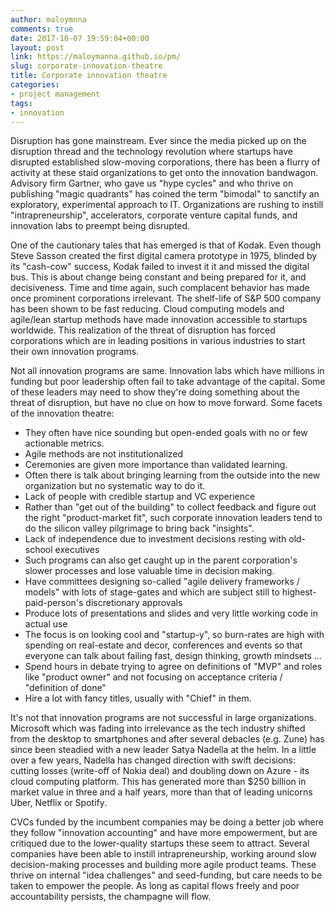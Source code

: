 ```yaml
---
author: maloymnna
comments: true
date: 2017-10-07 19:59:04+00:00
layout: post
link: https://maloymanna.github.io/pm/
slug: corporate-innovation-theatre
title: Corporate innovation theatre
categories:
- project management
tags:
- innovation
---
```


Disruption has gone mainstream. Ever since the media picked up on the disruption thread and the technology revolution where startups have disrupted established slow-moving corporations, there has been a flurry of activity at these staid organizations to get onto the innovation bandwagon. Advisory firm Gartner, who gave us "hype cycles" and who thrive on publishing "magic quadrants" has coined the term "bimodal" to sanctify an exploratory, experimental approach to IT. Organizations are rushing to instill "intrapreneurship", accelerators, corporate venture capital funds, and innovation labs to preempt being disrupted. 

One of the cautionary tales that has emerged is that of Kodak. Even though Steve Sasson created the first digital camera prototype in 1975, blinded by its "cash-cow" success, Kodak failed to invest it it and missed the digital bus. This is about change being constant and being prepared for it, and decisiveness. Time and time again, such complacent behavior has made once prominent corporations irrelevant. The shelf-life of S&P 500 company has been shown to be fast reducing. Cloud computing models and agile/lean startup methods have made innovation accessible to startups worldwide. This realization of the threat of disruption has forced corporations which are in leading positions in various industries to start their own innovation programs.

Not all innovation programs are same. Innovation labs which have millions in funding but poor leadership often fail to take advantage of the capital. Some of these leaders may need to show they're doing something about the threat of disruption, but have no clue on how to move forward. Some facets of the innovation theatre:

- They often have nice sounding but open-ended goals with no or few actionable metrics. 
- Agile methods are not institutionalized
- Ceremonies are given more importance than validated learning. 
- Often there is talk about bringing learning from the outside into the new organization but no systematic way to do it. 
- Lack of people with credible startup and VC experience
- Rather than "get out of the building" to collect feedback and figure out the right "product-market fit", such corporate innovation leaders tend to do the silicon valley pilgrimage to bring back "insights".  
- Lack of independence due to investment decisions resting with old-school executives
- Such programs can also get caught up in the parent corporation's slower processes and lose valuable time in decision making.
- Have committees designing so-called "agile delivery frameworks / models" with lots of stage-gates and which are subject still to highest-paid-person's discretionary approvals
- Produce lots of presentations and slides and very little working code in actual use
- The focus is on looking cool and "startup-y", so burn-rates are high with spending on real-estate and decor, conferences and events so that everyone can talk about failing fast, design thinking, growth mindsets ...
- Spend hours in debate trying to agree on definitions of "MVP" and roles like "product owner" and not focusing on acceptance criteria / "definition of done"
- Hire a lot with fancy titles, usually with "Chief" in them.

It's not that innovation programs are not successful in large organizations. Microsoft which was fading into irrelevance as the tech industry shifted from the desktop to smartphones and after several debacles (e.g. Zune) has since been steadied with a new leader Satya Nadella at the helm. In a little over a few years, Nadella has changed direction with swift decisions: cutting losses (write-off of Nokia deal) and doubling down on Azure - its cloud computing platform. This has generated more than $250 billion in market value in three and a half years, more than that of leading unicorns Uber, Netflix or Spotify.

CVCs funded by the incumbent companies may be doing a better job where they follow "innovation accounting" and have more empowerment, but are critiqued due to the lower-quality startups these seem to attract. Several companies have been able to instill intrapreneurship, working around slow decision-making processes and building more agile product teams. These thrive on internal "idea challenges" and seed-funding, but care needs to be taken to empower the people. As long as capital flows freely and poor accountability persists, the champagne will flow.



